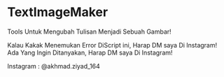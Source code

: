 # TextImageMaker
Tools Untuk Mengubah Tulisan Menjadi Sebuah Gambar!

Kalau Kakak Menemukan Error DiScript ini, Harap DM saya Di Instagram!
Ada Yang Ingin Ditanyakan, Harap DM saya Di Instagram!

Instagram : @akhmad.ziyad_164
